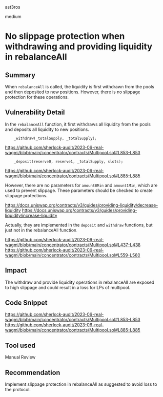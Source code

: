 ast3ros

medium

# No slippage protection when withdrawing and providing liquidity in rebalanceAll

## Summary

When `rebalanceAll` is called, the liquidity is first withdrawn from the pools and then deposited to new positions. However, there is no slippage protection for these operations.

## Vulnerability Detail

In the `rebalanceAll` function, it first withdraws all liquidity from the pools and deposits all liquidity to new positions.

        _withdraw(_totalSupply, _totalSupply);

https://github.com/sherlock-audit/2023-06-real-wagmi/blob/main/concentrator/contracts/Multipool.sol#L853-L853

        _deposit(reserve0, reserve1, _totalSupply, slots);

https://github.com/sherlock-audit/2023-06-real-wagmi/blob/main/concentrator/contracts/Multipool.sol#L885-L885

However, there are no parameters for `amount0Min` and `amount1Min`, which are used to prevent slippage. These parameters should be checked to create slippage protections.

https://docs.uniswap.org/contracts/v3/guides/providing-liquidity/decrease-liquidity
https://docs.uniswap.org/contracts/v3/guides/providing-liquidity/increase-liquidity

Actually, they are implemented in the `deposit` and `withdraw` functions, but just not in the rebalanceAll function.

https://github.com/sherlock-audit/2023-06-real-wagmi/blob/main/concentrator/contracts/Multipool.sol#L437-L438
https://github.com/sherlock-audit/2023-06-real-wagmi/blob/main/concentrator/contracts/Multipool.sol#L559-L560


## Impact

The withdraw and provide liquidity operations in rebalanceAll are exposed to high slippage and could result in a loss for LPs of multipool.

## Code Snippet

https://github.com/sherlock-audit/2023-06-real-wagmi/blob/main/concentrator/contracts/Multipool.sol#L853-L853
https://github.com/sherlock-audit/2023-06-real-wagmi/blob/main/concentrator/contracts/Multipool.sol#L885-L885

## Tool used

Manual Review

## Recommendation

Implement slippage protection in rebalanceAll as suggested to avoid loss to the protocol.